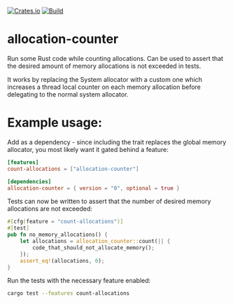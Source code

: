 [![Crates.io](https://img.shields.io/crates/v/allocation-counter.svg)](https://crates.io/crates/allocation-counter)
[![Build](https://github.com/fornwall/allocation-counter/workflows/CI/badge.svg)](https://github.com/fornwall/allocation-counter/actions?query=workflow%3A%22CI%22)


# allocation-counter
Run some Rust code while counting allocations. Can be used to assert that the desired amount of memory allocations is not exceeded in tests.

It works by replacing the System allocator with a custom one which increases a thread local counter on each memory allocation before delegating to the normal system allocator.

# Example usage:
Add as a dependency - since including the trait replaces the global memory allocator, you most likely want it gated behind a feature:

```toml
[features]
count-allocations = ["allocation-counter"]

[dependencies]
allocation-counter = { version = "0", optional = true }
```

Tests can now be written to assert that the number of desired memory allocations are not exceeded:

```rust
#[cfg(feature = "count-allocations")]
#[test]
pub fn no_memory_allocations() {
    let allocations = allocation_counter::count(|| {
        code_that_should_not_allocate_memory();
    });
    assert_eq!(allocations, 0);
}
```

Run the tests with the necessary feature enabled:

```sh
cargo test --features count-allocations
```
